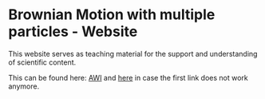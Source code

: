 # Brownian Motion with multiple particles - Website

This website serves as teaching material for the support and understanding of scientific content.

This can be found here: [AWI](https://www.awi.de/fileadmin/user_upload/AWI/Forschung/Klimawissenschaft/Dynamik_des_Palaeoklimas/BrownianMotion/index.html)
and <a href="https://b-schwertfeger.de/projects/awi-work/brownian-motion/index.html" target="_blank" >here</a> in case the first link does not work anymore.
